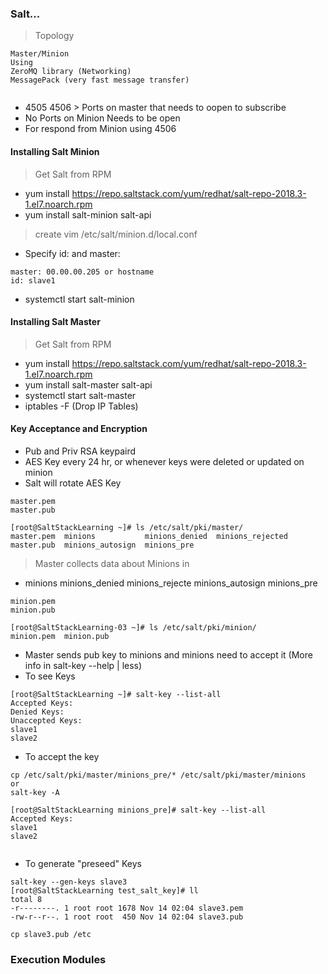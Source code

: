 ### Salt...

> Topology
```
Master/Minion
Using 
ZeroMQ library (Networking) 
MessagePack (very fast message transfer)


```

* 4505 4506 > Ports on master that needs to oopen to subscribe 
* No Ports on Minion Needs to be open
* For respond from Minion using 4506 

#### Installing Salt Minion 

> Get Salt from RPM
* yum install https://repo.saltstack.com/yum/redhat/salt-repo-2018.3-1.el7.noarch.rpm
* yum install salt-minion salt-api

> create vim /etc/salt/minion.d/local.conf
* Specify id: and master:

```
master: 00.00.00.205 or hostname
id: slave1
```

*  systemctl start salt-minion

#### Installing Salt Master 
> Get Salt from RPM
* yum install https://repo.saltstack.com/yum/redhat/salt-repo-2018.3-1.el7.noarch.rpm
* yum install salt-master salt-api
* systemctl start salt-master
* iptables -F (Drop IP Tables)
#### Key Acceptance and Encryption 
* Pub and Priv RSA keypaird 
* AES Key every 24 hr, or whenever keys were deleted or updated on minion 
* Salt will rotate AES Key 
```
master.pem
master.pub

[root@SaltStackLearning ~]# ls /etc/salt/pki/master/
master.pem  minions           minions_denied  minions_rejected
master.pub  minions_autosign  minions_pre
```

> Master collects data about Minions in 
* minions minions_denied  minions_rejecte minions_autosign  minions_pre
```
minion.pem
minion.pub

[root@SaltStackLearning-03 ~]# ls /etc/salt/pki/minion/
minion.pem  minion.pub

```
* Master sends pub key to minions and minions need to accept it  (More info in salt-key --help | less)
* To see Keys 
```
[root@SaltStackLearning ~]# salt-key --list-all
Accepted Keys:
Denied Keys:
Unaccepted Keys:
slave1
slave2
```
* To accept the key 
```
cp /etc/salt/pki/master/minions_pre/* /etc/salt/pki/master/minions
or
salt-key -A

[root@SaltStackLearning minions_pre]# salt-key --list-all
Accepted Keys:
slave1
slave2


```
* To generate "preseed" Keys 
```
salt-key --gen-keys slave3
[root@SaltStackLearning test_salt_key]# ll
total 8
-r--------. 1 root root 1678 Nov 14 02:04 slave3.pem
-rw-r--r--. 1 root root  450 Nov 14 02:04 slave3.pub

cp slave3.pub /etc
```

### Execution Modules